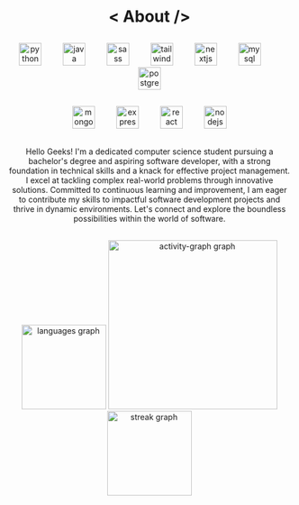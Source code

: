 <h1 align="center">< About /></h1>

##


<div align="center"> 
  <img src="https://cdn.jsdelivr.net/gh/devicons/devicon/icons/python/python-original.svg" height="40" alt="python logo" />
  <img width="30" />
  <img src="https://cdn.jsdelivr.net/gh/devicons/devicon/icons/java/java-original.svg" height="40" alt="java logo" />
  <img width="30" />
  <img src="https://cdn.jsdelivr.net/gh/devicons/devicon/icons/sass/sass-original.svg" height="40" alt="sass logo" />
  <img width="30" />
  <img src="https://cdn.jsdelivr.net/gh/devicons/devicon/icons/tailwindcss/tailwindcss-original-wordmark.svg" height="40" alt="tailwindcss logo" />
  <img width="30" />
  <img src="https://cdn.jsdelivr.net/gh/devicons/devicon/icons/nextjs/nextjs-original.svg" height="40" alt="nextjs logo" />
  <img width="30" />
  <img src="https://cdn.jsdelivr.net/gh/devicons/devicon/icons/mysql/mysql-original.svg" height="40" alt="mysql logo" />
  <img width="30" />
  <img src="https://cdn.jsdelivr.net/gh/devicons/devicon/icons/postgresql/postgresql-original.svg" height="40" alt="postgresql logo" />
</div>

##

<div align="center">
  <img src="https://cdn.jsdelivr.net/gh/devicons/devicon/icons/mongodb/mongodb-original.svg" height="40" alt="mongodb logo" />
  <img width="30" />
  <img src="https://cdn.jsdelivr.net/gh/devicons/devicon/icons/express/express-original.svg" height="40" alt="express logo" />
  <img width="30" />
  <img src="https://cdn.jsdelivr.net/gh/devicons/devicon/icons/react/react-original.svg" height="40" alt="react logo" />
  <img width="30" />
  <img src="https://cdn.jsdelivr.net/gh/devicons/devicon/icons/nodejs/nodejs-original.svg" height="40" alt="nodejs logo" />
</div>

##

<p align="center">
  Hello Geeks! I'm a dedicated computer science student pursuing a bachelor's degree and aspiring software developer, with a strong foundation in technical skills and a knack for effective project management. I excel at tackling complex real-world problems through innovative solutions. Committed to continuous learning and improvement, I am eager to contribute my skills to impactful software development projects and thrive in dynamic environments. Let's connect and explore the boundless possibilities within the world of software.
</p>

##

<div align="center">
  <img src="https://github-readme-stats.vercel.app/api/top-langs?username=Vinothini0406&locale=en&hide_title=true&layout=compact&card_width=320&langs_count=5&theme=dark&hide_border=false&order=2&custom_title=Language%20stats" height="150" alt="languages graph" />

  <img src="https://github-readme-activity-graph.vercel.app/graph?username=Vinothini0406&radius=16&theme=green&area=true&order=5&custom_title=Activity%20Graph&hide_border=true&hide_title=true&bg_color=black&color=ffffff&title_color=ffffff&line=ffffff&point=ffffff&area_color=ffffff" height="300" alt="activity-graph graph" />

  <img src="https://streak-stats.demolab.com?user=Vinothini0406&locale=en&mode=daily&theme=dark&hide_border=false&border_radius=5&order=3" height="150" alt="streak graph" />
</div>

